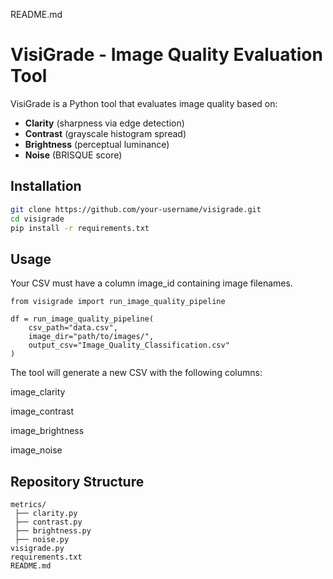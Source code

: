 README.md
# VisiGrade - Image Quality Evaluation Tool

VisiGrade is a Python tool that evaluates image quality based on:
- **Clarity** (sharpness via edge detection)
- **Contrast** (grayscale histogram spread)
- **Brightness** (perceptual luminance)
- **Noise** (BRISQUE score)

## Installation
```bash
git clone https://github.com/your-username/visigrade.git
cd visigrade
pip install -r requirements.txt
```
## Usage

Your CSV must have a column image_id containing image filenames.
```
from visigrade import run_image_quality_pipeline

df = run_image_quality_pipeline(
    csv_path="data.csv",
    image_dir="path/to/images/",
    output_csv="Image_Quality_Classification.csv"
)
```

The tool will generate a new CSV with the following columns:

image_clarity

image_contrast

image_brightness

image_noise

## Repository Structure
```
metrics/
 ├── clarity.py
 ├── contrast.py
 ├── brightness.py
 ├── noise.py
visigrade.py
requirements.txt
README.md
```
